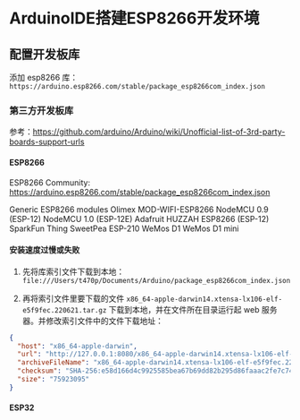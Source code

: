 # ArduinoIDE搭建ESP8266开发环境


## 配置开发板库

添加 esp8266 库：`https://arduino.esp8266.com/stable/package_esp8266com_index.json`

### 第三方开发板库

参考：https://github.com/arduino/Arduino/wiki/Unofficial-list-of-3rd-party-boards-support-urls

#### ESP8266

ESP8266 Community: https://arduino.esp8266.com/stable/package_esp8266com_index.json

Generic ESP8266 modules
Olimex MOD-WIFI-ESP8266
NodeMCU 0.9 (ESP-12)
NodeMCU 1.0 (ESP-12E)
Adafruit HUZZAH ESP8266 (ESP-12)
SparkFun Thing
SweetPea ESP-210
WeMos D1
WeMos D1 mini

#### 安装速度过慢或失败

1. 先将库索引文件下载到本地：`file:///Users/t470p/Documents/Arduino/package_esp8266com_index.json`

2. 再将索引文件里要下载的文件 `x86_64-apple-darwin14.xtensa-lx106-elf-e5f9fec.220621.tar.gz` 下载到本地，并在文件所在目录运行起 web 服务器。并修改索引文件中的文件下载地址：

```json
{
  "host": "x86_64-apple-darwin",
  "url": "http://127.0.0.1:8080/x86_64-apple-darwin14.xtensa-lx106-elf-e5f9fec.220621.tar.gz",
  "archiveFileName": "x86_64-apple-darwin14.xtensa-lx106-elf-e5f9fec.220621.tar.gz",
  "checksum": "SHA-256:e58d166d4c9925585bea67b69dd82b295d86faaac2fe7c74b26ca61e87249e1d",
  "size": "75923095"
}
```

#### ESP32


